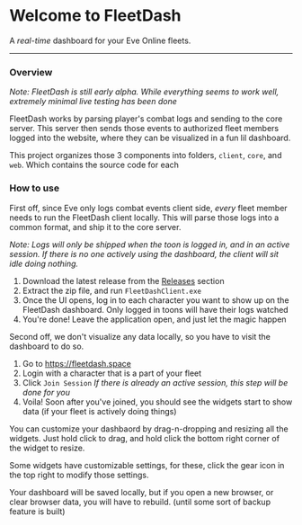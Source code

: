 # Welcome to FleetDash

A *real-time* dashboard for your Eve Online fleets.
 
----

### Overview

*Note: FleetDash is still early alpha. While everything seems to work well, extremely minimal live testing has been done*

FleetDash works by parsing player's combat logs and sending to the core server. 
This server then sends those events to authorized fleet members logged into the website, where they can be visualized in a fun lil dashboard.

This project organizes those 3 components into folders, `client`, `core`, and `web`. Which contains the source code for each

### How to use

First off, since Eve only logs combat events client side, *every* fleet member needs to run the FleetDash client locally.
This will parse those logs into a common format, and ship it to the core server. 

*Note: Logs will only be shipped when the toon  is logged in, and in an active session. 
If there is no one actively using the dashboard, the client will sit idle doing nothing.*

1) Download the latest release from the [Releases](https://github.com/Sheemap/fleet-dash/releases) section
2) Extract the zip file, and run `FleetDashClient.exe`
3) Once the UI opens, log in to each character you want to show up on the FleetDash dashboard. Only logged in toons will have their logs watched
4) You're done! Leave the application open, and just let the magic happen

Second off, we don't visualize any data locally, so you have to visit the dashboard to do so.

1) Go to https://fleetdash.space
2) Login with a character that is a part of your fleet
3) Click `Join Session` *If there is already an active session, this step will be done for you*
4) Voila! Soon after you've joined, you should see the widgets start to show data (if your fleet is actively doing things)

You can customize your dashbaord by drag-n-dropping and resizing all the widgets. Just hold click to drag, and hold click the bottom right corner of the widget to resize.

Some widgets have customizable settings, for these, click the gear icon in the top right to modify those settings.

Your dashboard will be saved locally, but if you open a new browser, or clear browser data, you will have to rebuild. (until some sort of backup feature is built)
